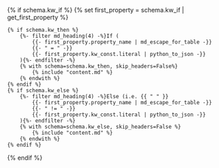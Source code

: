 {% if schema.kw_if %}
    {% set first_property =  schema.kw_if | get_first_property %}

    {% if schema.kw_then %}
        {%- filter md_heading(4) -%}If (
            {{- first_property.property_name | md_escape_for_table -}}
            {{- " = " -}}
            {{- first_property.kw_const.literal | python_to_json -}}
        ){%- endfilter -%}
        {% with schema=schema.kw_then, skip_headers=False%}
            {% include "content.md" %}
        {% endwith %}
    {% endif %}
    {% if schema.kw_else %}
        {%- filter md_heading(4) -%}Else (i.e. {{ " " }}
            {{- first_property.property_name | md_escape_for_table -}}
            {{- " != " -}}
            {{- first_property.kw_const.literal | python_to_json -}}
        ){%- endfilter -%}
        {% with schema=schema.kw_else, skip_headers=False %}
            {% include "content.md" %}
        {% endwith %}
    {% endif %}
{% endif %}
